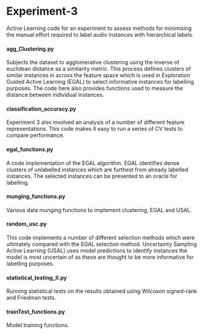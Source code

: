 # Experiment-3
Active Learning code for an experiment to assess methods for minimising the manual effort required to label audio instances with hierarchical labels.

#### agg_Clustering.py
Subjects the dataset to agglomerative clustering using the inverse of euclidean distance as a similarity metric. This process defines clusters of similar instances in across the feature space which is used in Exploration Guided Active Learning (EGAL) to select informative instances for labelling purposes. The code here also provides functions used to measure the distance between individual instances.

#### classification_accuracy.py
Experiment 3 also involved an analysis of a number of different feature representations. This code makes it easy to run a series of CV tests to compare performance.

#### egal_functions.py
A code implementation of the EGAL algorithm. EGAL identifies dense clusters of unlabelled instances which are furthest from already labelled instances. The selected instances can be presented to an oracle for labelling.

#### munging_functions.py
Various data munging functions to implement clustering, EGAL and USAL.

#### random_usc.py
This code implements a number of different selection methods which were ultimately compared with the EGAL selection method. Uncertainty Sampling Active Learning (USAL) uses model predictions to identify instances the model is most uncertain of as these are thought to be more informative for labelling purposes.

#### statistical_testing_II.py
Running statistical tests on the results obtained using Wilcoxon signed-rank and Friedman tests.

#### trainTest_functions.py
Model training functions.
